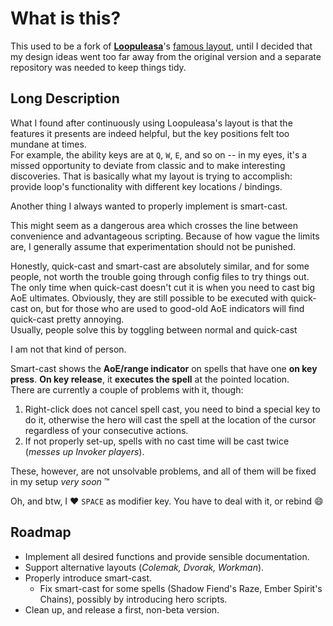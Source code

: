 # What is this?
This used to be a fork of [**Loopuleasa**](github.com/loopuleasa)'s
[famous layout](https://github.com/loopuleasa/Dota2-TheCore-Config-Engine), until I decided that my design ideas went too far away from the original version and a separate repository was needed to keep things tidy.

<!--TODO: make this bearable to read -->
## Long Description
What I found after continuously using Loopuleasa's layout is that the features it
presents are indeed helpful, but the key positions felt too mundane at times.  
For example, the ability keys are at `Q`, `W`, `E`, and so on -- in my eyes, it's a missed
opportunity to deviate from classic and to make interesting discoveries. That is
basically what my layout is trying to accomplish: provide loop's functionality with
different key locations / bindings.

Another thing I always wanted to properly implement is smart-cast.

This might seem as a dangerous area which crosses the line between convenience
and advantageous scripting. Because of how vague the limits are, I generally assume
that experimentation should not be punished.

Honestly, quick-cast and smart-cast are absolutely similar, and for some people,
not worth the trouble going through config files to try things out. The only time
when quick-cast doesn't cut it is when you need to cast big AoE ultimates.
Obviously, they are still possible to be executed with quick-cast on, but for those
who are used to good-old AoE indicators will find quick-cast pretty annoying.  
Usually, people solve this by toggling between normal and quick-cast

I am not that kind of person.

Smart-cast shows the __AoE/range indicator__ on spells that have one __on key press__.
__On key release__, it __executes the spell__ at the pointed location.  
There are currently a couple of problems with it, though:
1. Right-click does not cancel spell cast, you need to bind a special key to do it,
otherwise the hero will cast the spell at the location of the cursor regardless of your
consecutive actions.
2. If not properly set-up, spells with no cast time will be cast twice (_messes up Invoker players_).

These, however, are not unsolvable problems, and all of them will be fixed in my setup
_very soon_ :tm:

Oh, and btw, I :heart: `SPACE` as modifier key. You have to deal with it, or rebind :smile:

## Roadmap
- Implement all desired functions and provide sensible documentation.
- Support alternative layouts (_Colemak, Dvorak, Workman_).
- Properly introduce smart-cast.
  - Fix smart-cast for some spells (Shadow Fiend's Raze, Ember Spirit's Chains), possibly by introducing hero scripts.
- Clean up, and release a first, non-beta version.
